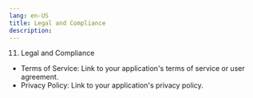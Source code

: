 ```yaml
---
lang: en-US
title: Legal and Compliance
description:
---
```

11) Legal and Compliance

- Terms of Service: Link to your application's terms of service or user agreement.
- Privacy Policy: Link to your application's privacy policy.
